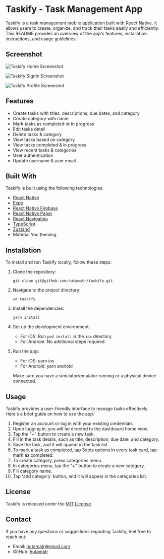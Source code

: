 # Taskify - Task Management App

Taskify is a task management mobile application built with React Native. It allows users to create, organize, and track their tasks easily and efficiently. This README provides an overview of the app's features, installation instructions, and usage guidelines.

## Screenshot

![Taskify Home Screenshot](https://github.com/hutamatr/taskify/blob/develop/assets/screenshot/home-screen.png)

![Taskify SignIn Screenshot](https://github.com/hutamatr/taskify/blob/develop/assets/screenshot/signin-screen.png)

![Taskify Profile Screenshot](https://github.com/hutamatr/taskify/blob/develop/assets/screenshot/profile-screen.png)

## Features

- Create tasks with titles, descriptions, due dates, and category
- Create category with name
- Mark tasks as completed or in progress
- Edit tasks detail
- Delete tasks & category
- View tasks based on category
- View tasks completed & in progress
- View recent tasks & categories
- User authentication
- Update username & user email

## Built With

Taskify is built using the following technologies:

- [React Native](https://reactnative.dev/)
- [Expo](https://docs.expo.dev/)
- [React Native Firebase](https://rnfirebase.io/)
- [React Native Paper](https://reactnativepaper.com/)
- [React Navigation](https://reactnavigation.org/)
- [TypeScript](https://www.typescriptlang.org/)
- [Zustand](https://docs.pmnd.rs/zustand/getting-started/introduction)
- Material You theming

## Installation

To install and run Taskify locally, follow these steps:

1. Clone the repository:

   ```
   git clone git@github.com:hutamatr/taskify.git
   ```

2. Navigate to the project directory:

   ```
   cd taskify
   ```

3. Install the dependencies:

   ```
   yarn install
   ```

4. Set up the development environment:

   - For iOS: Run `pod install` in the `ios` directory.
   - For Android: No additional steps required.

5. Run the app:

   - For iOS: yarn ios
   - For Android: yarn android

   Make sure you have a simulator/emulator running or a physical device connected.

## Usage

Taskify provides a user-friendly interface to manage tasks effectively. Here's a brief guide on how to use the app:

1. Register an account or log in with your existing credentials.
2. Upon logging in, you will be directed to the dashboard home view.
3. Tap the "+" button to create a new task.
4. Fill in the task details, such as title, description, due date, and category.
5. Save the task, and it will appear in the task list.
6. To mark a task as completed, tap 3dots options in every task card, tap mark as completed.
7. To create category, press categories menu.
8. In categories menu, tap the "+" button to create a new category.
9. Fill category name.
10. Tap 'add category' button, and it will appear in the categories list.

## License

Taskify is released under the [MIT License](LICENSE).

## Contact

If you have any questions or suggestions regarding Taskify, feel free to reach out:

- Email: [hutamatr@gmail.com](mailto:hutamatr@gmail.com)
- GitHub: [hutamatr](https://github.com/hutamatr)
